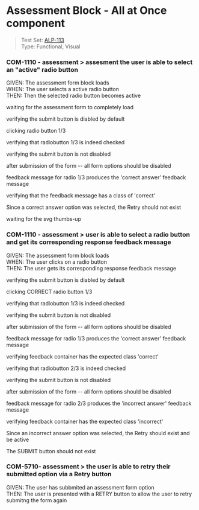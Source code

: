 # Assessment Block - All at Once component 
> Test Set: [ALP-113](https://everfi.atlassian.net/browse/ALP-113)   
Type: Functional, Visual  

<!-- include: cypress/integration/blacksmith/assestment_block.js -->

### COM-1110 - assessment > assesment the user is able to select an "active" radio button

GIVEN: The assessment form block loads\
WHEN: The user selects a active radio button\
THEN: Then the selected radio button becomes active

waiting for the assessment form to completely load

verifying the submit button is diabled by default

clicking radio button 1/3

verifying that radiobutton 1/3 is indeed checked

verifying the submit button is not disabled

after submission of the form -- all form options should be disabled

feedback message for radio 1/3 produces the 'correct answer' feedback message

verifying that the feedback message has a class of 'correct'

Since a correct answer option was selected, the Retry should not exist

waiting for the svg thumbs-up

### COM-1110 - assessment > user is able to select a radio button and get its corresponding response feedback message

GIVEN: The assessment form block loads\
WHEN: The user clicks on a radio button\
THEN: The user gets its corresponding response feedback message

verifying the submit button is diabled by default

clicking CORRECT radio button 1/3

verifying that radiobutton 1/3 is indeed checked

verifying the submit button is not disabled

after submission of the form -- all form options should be disabled

feedback message for radio 1/3 produces the 'correct answer' feedback message

verifying feedback container has the expected class 'correct'

verifying that radiobutton 2/3 is indeed checked

verifying the submit button is not disabled

after submission of the form -- all form options should be disabled

feedback message for radio 2/3 produces the 'incorrect answer' feedback message

verifying feedback container has the expected class 'incorrect'

Since an incorrect answer option was selected, the Retry should exist and be active

The SUBMIT button should not exist

### COM-5710- assessment > the user is able to retry their submitted option via a Retry button

GIVEN: The user has subbmited an assessment form option\
THEN: The user is presented with a RETRY button to allow the user to retry submitng the form again

<!-- /include: cypress/integration/blacksmith/assestment_block.js -->